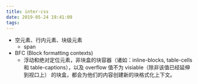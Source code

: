 ```yaml
---
title: inter-css
date: 2019-05-24 19:41:09
tags:
---
```


- 空元素、行内元素、块级元素
  - span
- BFC (Block formatting contexts)
  - 浮动和绝对定位元素，非块盒的块容器（诸如：inline-blocks, table-cells 和 table-captions），以及 overflow 值不为 visiable（除非该值已经延伸到视口上） 的块盒，都会为他们的内容创建新的块格式化上下文。